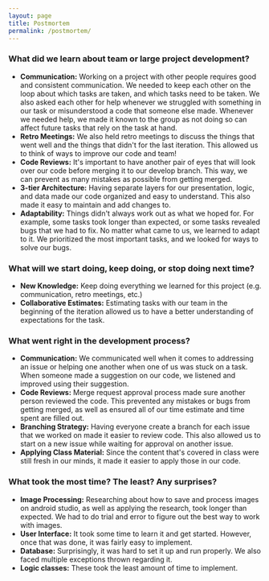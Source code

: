 ```yaml
---
layout: page
title: Postmortem
permalink: /postmortem/
---
```


### What did we learn about team or large project development?
  - **Communication:** Working on a project with other people requires good and consistent communication. We needed to keep each other on the loop about which tasks are taken, and which tasks need to be taken. We also asked each other for help whenever we struggled with something in our task or misunderstood a code that someone else made. Whenever we needed help, we made it known to the group as not doing so can affect future tasks that rely on the task at hand.
  - **Retro Meetings:** We also held retro meetings to discuss the things that went well and the things that didn't for the last iteration. This allowed us to think of ways to improve our code and team!
  - **Code Reviews:** It's important to have another pair of eyes that will look over our code before merging it to our develop branch. This way, we can prevent as many mistakes as possible from getting merged.
  - **3-tier Architecture:** Having separate layers for our presentation, logic, and data made our code organized and easy to understand. This also made it easy to maintain and add changes to.
  - **Adaptability:** Things didn't always work out as what we hoped for. For example, some tasks took longer than expected, or some tasks revealed bugs that we had to fix. No matter what came to us, we learned to adapt to it. We prioritized the most important tasks, and we looked for ways to solve our bugs.

### What will we start doing, keep doing, or stop doing next time?
  - **New Knowledge:** Keep doing everything we learned for this project (e.g. communication, retro meetings, etc.)
  - **Collaborative Estimates:** Estimating tasks with our team in the beginning of the iteration allowed us to have a better understanding of expectations for the task.

### What went right in the development process?
- **Communication:** We communicated well when it comes to addressing an issue or helping one another when one of us was stuck on a task. When someone made a suggestion on our code, we listened and improved using their suggestion.
- **Code Reviews:** Merge request approval process made sure another person reviewed the code. This prevented any mistakes or bugs from getting merged, as well as ensured all of our time estimate and time spent are filled out.
- **Branching Strategy:** Having everyone create a branch for each issue that we worked on made it easier to review code. This also allowed us to start on a new issue while waiting for approval on another issue.
- **Applying Class Material:** Since the content that's covered in class were still fresh in our minds, it made it easier to apply those in our code.

### What took the most time? The least? Any surprises?
- **Image Processing:** Researching about how to save and process images on android studio, as well as applying the research, took longer than expected. We had to do trial and error to figure out the best way to work with images.
- **User Interface:** It took some time to learn it and get started. However, once that was done, it was fairly easy to implement.
- **Database:** Surprisingly, it was hard to set it up and run properly. We also faced multiple exceptions thrown regarding it.
- **Logic classes:** These took the least amount of time to implement. 